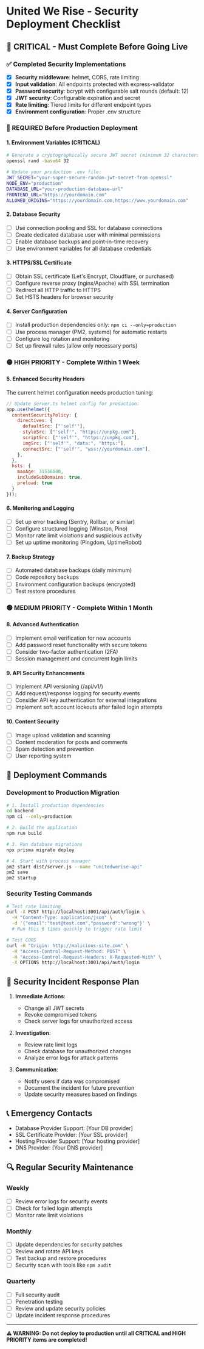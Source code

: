 # United We Rise - Security Deployment Checklist

## 🚨 CRITICAL - Must Complete Before Going Live

### ✅ Completed Security Implementations
- [x] **Security middleware**: helmet, CORS, rate limiting
- [x] **Input validation**: All endpoints protected with express-validator
- [x] **Password security**: bcrypt with configurable salt rounds (default: 12)
- [x] **JWT security**: Configurable expiration and secret
- [x] **Rate limiting**: Tiered limits for different endpoint types
- [x] **Environment configuration**: Proper .env structure

### 🔴 REQUIRED Before Production Deployment

#### 1. Environment Variables (CRITICAL)
```bash
# Generate a cryptographically secure JWT secret (minimum 32 characters)
openssl rand -base64 32

# Update your production .env file:
JWT_SECRET="your-super-secure-random-jwt-secret-from-openssl"
NODE_ENV="production"
DATABASE_URL="your-production-database-url"
FRONTEND_URL="https://yourdomain.com"
ALLOWED_ORIGINS="https://yourdomain.com,https://www.yourdomain.com"
```

#### 2. Database Security
- [ ] Use connection pooling and SSL for database connections
- [ ] Create dedicated database user with minimal permissions
- [ ] Enable database backups and point-in-time recovery
- [ ] Use environment variables for all database credentials

#### 3. HTTPS/SSL Certificate
- [ ] Obtain SSL certificate (Let's Encrypt, Cloudflare, or purchased)
- [ ] Configure reverse proxy (nginx/Apache) with SSL termination
- [ ] Redirect all HTTP traffic to HTTPS
- [ ] Set HSTS headers for browser security

#### 4. Server Configuration
- [ ] Install production dependencies only: `npm ci --only=production`
- [ ] Use process manager (PM2, systemd) for automatic restarts
- [ ] Configure log rotation and monitoring
- [ ] Set up firewall rules (allow only necessary ports)

### 🟡 HIGH PRIORITY - Complete Within 1 Week

#### 5. Enhanced Security Headers
The current helmet configuration needs production tuning:
```javascript
// Update server.ts helmet config for production:
app.use(helmet({
  contentSecurityPolicy: {
    directives: {
      defaultSrc: ["'self'"],
      styleSrc: ["'self'", "https://unpkg.com"],
      scriptSrc: ["'self'", "https://unpkg.com"],
      imgSrc: ["'self'", "data:", "https:"],
      connectSrc: ["'self'", "wss://yourdomain.com"],
    },
  },
  hsts: {
    maxAge: 31536000,
    includeSubDomains: true,
    preload: true
  }
}));
```

#### 6. Monitoring and Logging
- [ ] Set up error tracking (Sentry, Rollbar, or similar)
- [ ] Configure structured logging (Winston, Pino)
- [ ] Monitor rate limit violations and suspicious activity
- [ ] Set up uptime monitoring (Pingdom, UptimeRobot)

#### 7. Backup Strategy
- [ ] Automated database backups (daily minimum)
- [ ] Code repository backups
- [ ] Environment configuration backups (encrypted)
- [ ] Test restore procedures

### 🟢 MEDIUM PRIORITY - Complete Within 1 Month

#### 8. Advanced Authentication
- [ ] Implement email verification for new accounts
- [ ] Add password reset functionality with secure tokens
- [ ] Consider two-factor authentication (2FA)
- [ ] Session management and concurrent login limits

#### 9. API Security Enhancements
- [ ] Implement API versioning (/api/v1/)
- [ ] Add request/response logging for security events
- [ ] Consider API key authentication for external integrations
- [ ] Implement soft account lockouts after failed login attempts

#### 10. Content Security
- [ ] Image upload validation and scanning
- [ ] Content moderation for posts and comments
- [ ] Spam detection and prevention
- [ ] User reporting system

## 🔧 Deployment Commands

### Development to Production Migration
```bash
# 1. Install production dependencies
cd backend
npm ci --only=production

# 2. Build the application
npm run build

# 3. Run database migrations
npx prisma migrate deploy

# 4. Start with process manager
pm2 start dist/server.js --name "unitedwerise-api"
pm2 save
pm2 startup
```

### Security Testing Commands
```bash
# Test rate limiting
curl -X POST http://localhost:3001/api/auth/login \
  -H "Content-Type: application/json" \
  -d '{"email":"test@test.com","password":"wrong"}' \
  # Run this 6 times quickly to trigger rate limit

# Test CORS
curl -H "Origin: http://malicious-site.com" \
  -H "Access-Control-Request-Method: POST" \
  -H "Access-Control-Request-Headers: X-Requested-With" \
  -X OPTIONS http://localhost:3001/api/auth/login
```

## 🚨 Security Incident Response Plan

1. **Immediate Actions**:
   - Change all JWT secrets
   - Revoke compromised tokens
   - Check server logs for unauthorized access

2. **Investigation**:
   - Review rate limit logs
   - Check database for unauthorized changes
   - Analyze error logs for attack patterns

3. **Communication**:
   - Notify users if data was compromised
   - Document the incident for future prevention
   - Update security measures based on findings

## 📞 Emergency Contacts

- Database Provider Support: [Your DB provider]
- SSL Certificate Provider: [Your SSL provider]
- Hosting Provider Support: [Your hosting provider]
- DNS Provider: [Your DNS provider]

## 🔍 Regular Security Maintenance

### Weekly
- [ ] Review error logs for security events
- [ ] Check for failed login attempts
- [ ] Monitor rate limit violations

### Monthly
- [ ] Update dependencies for security patches
- [ ] Review and rotate API keys
- [ ] Test backup and restore procedures
- [ ] Security scan with tools like `npm audit`

### Quarterly
- [ ] Full security audit
- [ ] Penetration testing
- [ ] Review and update security policies
- [ ] Update incident response procedures

---

**⚠️ WARNING: Do not deploy to production until all CRITICAL and HIGH PRIORITY items are completed!**